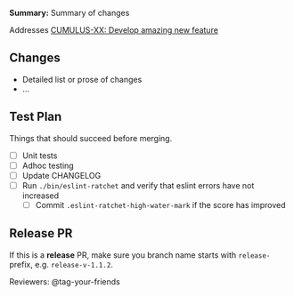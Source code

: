 **Summary:** Summary of changes

Addresses [CUMULUS-XX: Develop amazing new feature](https://bugs.earthdata.nasa.gov/browse/CUMULUS-XXX)

## Changes

* Detailed list or prose of changes
* ...

## Test Plan
Things that should succeed before merging.

- [ ] Unit tests
- [ ] Adhoc testing
- [ ] Update CHANGELOG
- [ ] Run `./bin/eslint-ratchet` and verify that eslint errors have not increased
  - [ ] Commit `.eslint-ratchet-high-water-mark` if the score has improved

## Release PR

If this is a **release** PR, make sure you branch name starts with `release-` prefix, e.g. `release-v-1.1.2`.

Reviewers: @tag-your-friends

